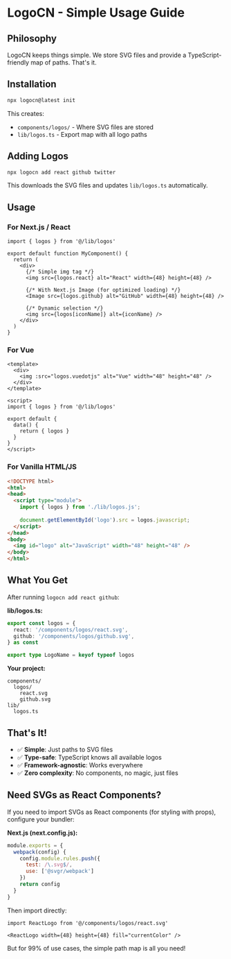 # LogoCN - Simple Usage Guide

## Philosophy
LogoCN keeps things simple. We store SVG files and provide a TypeScript-friendly map of paths. That's it.

## Installation

```bash
npx logocn@latest init
```

This creates:
- `components/logos/` - Where SVG files are stored
- `lib/logos.ts` - Export map with all logo paths

## Adding Logos

```bash
npx logocn add react github twitter
```

This downloads the SVG files and updates `lib/logos.ts` automatically.

## Usage

### For Next.js / React

```tsx
import { logos } from '@/lib/logos'

export default function MyComponent() {
  return (
    <div>
      {/* Simple img tag */}
      <img src={logos.react} alt="React" width={48} height={48} />
      
      {/* With Next.js Image (for optimized loading) */}
      <Image src={logos.github} alt="GitHub" width={48} height={48} />
      
      {/* Dynamic selection */}
      <img src={logos[iconName]} alt={iconName} />
    </div>
  )
}
```

### For Vue

```vue
<template>
  <div>
    <img :src="logos.vuedotjs" alt="Vue" width="48" height="48" />
  </div>
</template>

<script>
import { logos } from '@/lib/logos'

export default {
  data() {
    return { logos }
  }
}
</script>
```

### For Vanilla HTML/JS

```html
<!DOCTYPE html>
<html>
<head>
  <script type="module">
    import { logos } from './lib/logos.js';
    
    document.getElementById('logo').src = logos.javascript;
  </script>
</head>
<body>
  <img id="logo" alt="JavaScript" width="48" height="48" />
</body>
</html>
```

## What You Get

After running `logocn add react github`:

**lib/logos.ts:**
```typescript
export const logos = {
  react: '/components/logos/react.svg',
  github: '/components/logos/github.svg',
} as const

export type LogoName = keyof typeof logos
```

**Your project:**
```
components/
  logos/
    react.svg
    github.svg
lib/
  logos.ts
```

## That's It!

- ✅ **Simple**: Just paths to SVG files
- ✅ **Type-safe**: TypeScript knows all available logos
- ✅ **Framework-agnostic**: Works everywhere
- ✅ **Zero complexity**: No components, no magic, just files

## Need SVGs as React Components?

If you need to import SVGs as React components (for styling with props), configure your bundler:

**Next.js (next.config.js):**
```javascript
module.exports = {
  webpack(config) {
    config.module.rules.push({
      test: /\.svg$/,
      use: ['@svgr/webpack']
    })
    return config
  }
}
```

Then import directly:
```tsx
import ReactLogo from '@/components/logos/react.svg'

<ReactLogo width={48} height={48} fill="currentColor" />
```

But for 99% of use cases, the simple path map is all you need!